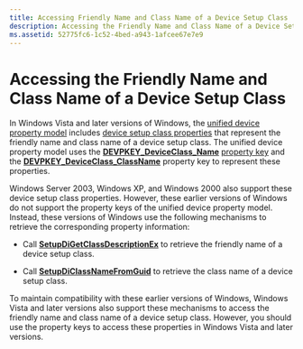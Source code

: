 ```yaml
---
title: Accessing Friendly Name and Class Name of a Device Setup Class
description: Accessing the Friendly Name and Class Name of a Device Setup Class
ms.assetid: 52775fc6-1c52-4bed-a943-1afcee67e7e9
---
```


# Accessing the Friendly Name and Class Name of a Device Setup Class


In Windows Vista and later versions of Windows, the [unified device property model](unified-device-property-model--windows-vista-and-later-.md) includes [device setup class properties](accessing-device-setup-class-properties.md) that represent the friendly name and class name of a device setup class. The unified device property model uses the [**DEVPKEY\_DeviceClass\_Name**](https://msdn.microsoft.com/library/windows/hardware/ff542315) [property key](property-keys.md) and the [**DEVPKEY\_DeviceClass\_ClassName**](https://msdn.microsoft.com/library/windows/hardware/ff542272) property key to represent these properties.

Windows Server 2003, Windows XP, and Windows 2000 also support these device setup class properties. However, these earlier versions of Windows do not support the property keys of the unified device property model. Instead, these versions of Windows use the following mechanisms to retrieve the corresponding property information:

-   Call [**SetupDiGetClassDescriptionEx**](https://msdn.microsoft.com/library/windows/hardware/ff551058) to retrieve the friendly name of a device setup class.

-   Call [**SetupDiClassNameFromGuid**](https://msdn.microsoft.com/library/windows/hardware/ff550947) to retrieve the class name of a device setup class.

To maintain compatibility with these earlier versions of Windows, Windows Vista and later versions also support these mechanisms to access the friendly name and class name of a device setup class. However, you should use the property keys to access these properties in Windows Vista and later versions.

 

 





